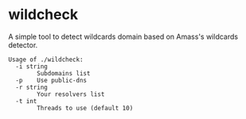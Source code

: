 # wildcheck
A simple tool to detect wildcards domain based on Amass's wildcards detector.
```
Usage of ./wildcheck:
  -i string
        Subdomains list
  -p    Use public-dns
  -r string
        Your resolvers list
  -t int
        Threads to use (default 10)
```
